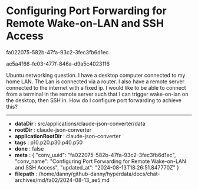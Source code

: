 # Configuring Port Forwarding for Remote Wake-on-LAN and SSH Access

fa022075-582b-47fa-93c2-3fec3fb6d1ec

ae5a4f66-fe03-477f-846a-d9a5c4023116

Ubuntu networking question. I have a desktop computer connected to my home LAN. The Lan is connected via a router. I also have a remote server connected to the internet with a fixed ip. I would like to be able to connect from a terminal in the remote server such that I can trigger wake-on-lan on the desktop, then SSH in.  How do I configure port forwarding to achieve this?

---

* **dataDir** : src/applications/claude-json-converter/data
* **rootDir** : claude-json-converter
* **applicationRootDir** : claude-json-converter
* **tags** : p10.p20.p30.p40.p50
* **done** : false
* **meta** : {
  "conv_uuid": "fa022075-582b-47fa-93c2-3fec3fb6d1ec",
  "conv_name": "Configuring Port Forwarding for Remote Wake-on-LAN and SSH Access",
  "updated_at": "2024-08-13T18:26:51.847770Z"
}
* **filepath** : /home/danny/github-danny/hyperdata/docs/chat-archives/md/fa02/2024-08-13_ae5.md